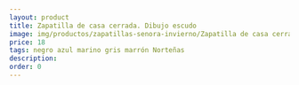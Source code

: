 ```yaml
---
layout: product
title: Zapatilla de casa cerrada. Dibujo escudo
image: img/productos/zapatillas-senora-invierno/Zapatilla de casa cerrada. Dibujo escudo=18=negro azul marino gris marrón Norteñas.webp
price: 18
tags: negro azul marino gris marrón Norteñas
description: 
order: 0
---
```

